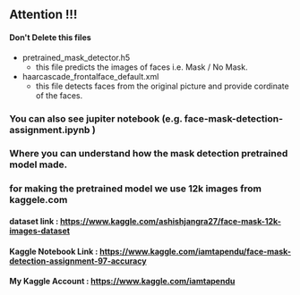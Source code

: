 ## Attention !!!

#### Don't Delete this files
* pretrained_mask_detector.h5
  - this file predicts the images of faces i.e. Mask / No Mask.
* haarcascade_frontalface_default.xml
  - this file detects faces from the original picture and provide cordinate of the faces.

### You can also see jupiter notebook (e.g. face-mask-detection-assignment.ipynb )
### Where you can understand how the mask detection pretrained model made.
### for making the pretrained model we use **12k images from kaggele.com**

#### dataset link : https://www.kaggle.com/ashishjangra27/face-mask-12k-images-dataset
#### Kaggle Notebook Link : https://www.kaggle.com/iamtapendu/face-mask-detection-assignment-97-accuracy 
#### My Kaggle Account : https://www.kaggle.com/iamtapendu
